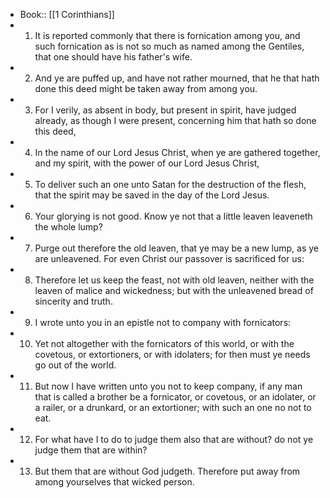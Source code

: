 - Book:: [[1 Corinthians]]
- 1. It is reported commonly that there is fornication among you, and such fornication as is not so much as named among the Gentiles, that one should have his father's wife.
- 2. And ye are puffed up, and have not rather mourned, that he that hath done this deed might be taken away from among you.
- 3. For I verily, as absent in body, but present in spirit, have judged already, as though I were present, concerning him that hath so done this deed,
- 4. In the name of our Lord Jesus Christ, when ye are gathered together, and my spirit, with the power of our Lord Jesus Christ,
- 5. To deliver such an one unto Satan for the destruction of the flesh, that the spirit may be saved in the day of the Lord Jesus.
- 6. Your glorying is not good. Know ye not that a little leaven leaveneth the whole lump?
- 7. Purge out therefore the old leaven, that ye may be a new lump, as ye are unleavened. For even Christ our passover is sacrificed for us:
- 8. Therefore let us keep the feast, not with old leaven, neither with the leaven of malice and wickedness; but with the unleavened bread of sincerity and truth.
- 9. I wrote unto you in an epistle not to company with fornicators:
- 10. Yet not altogether with the fornicators of this world, or with the covetous, or extortioners, or with idolaters; for then must ye needs go out of the world.
- 11. But now I have written unto you not to keep company, if any man that is called a brother be a fornicator, or covetous, or an idolater, or a railer, or a drunkard, or an extortioner; with such an one no not to eat.
- 12. For what have I to do to judge them also that are without? do not ye judge them that are within?
- 13. But them that are without God judgeth. Therefore put away from among yourselves that wicked person.
